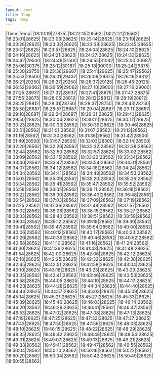 ```yaml
---
layout: post
title: Temp
tags: Temp
---
```

|Time|Temp|
|18:10:19|27875|
|18:22:15|28562|
|18:22:21|28562|
|18:23:01|28625|
|18:23:08|28625|
|18:23:14|28625|
|18:23:19|28625|
|18:23:26|28625|
|18:23:32|28625|
|18:23:38|28625|
|18:23:45|28625|
|18:23:51|28625|
|18:23:57|28625|
|18:24:04|28625|
|18:24:10|28625|
|18:24:16|28625|
|18:24:21|28625|
|18:24:27|28625|
|18:24:33|28625|
|18:24:42|29500|
|18:24:49|31500|
|18:24:55|31062|
|18:25:00|30687|
|18:25:06|30375|
|18:25:12|30187|
|18:25:18|30000|
|18:25:24|29875|
|18:25:30|29750|
|18:25:36|29687|
|18:25:41|29625|
|18:25:47|29562|
|18:25:53|29500|
|18:26:01|29437|
|18:26:09|29375|
|18:26:16|29312|
|18:26:21|29250|
|18:26:27|29250|
|18:26:37|29125|
|18:26:45|29125|
|18:26:52|29062|
|18:26:59|29062|
|18:27:10|29000|
|18:27:16|29000|
|18:27:25|28937|
|18:27:32|28937|
|18:27:41|28875|
|18:27:47|28875|
|18:27:55|28875|
|18:28:05|28812|
|18:28:12|28812|
|18:28:19|28812|
|18:28:25|28812|
|18:28:31|28750|
|18:28:37|28750|
|18:28:43|28750|
|18:28:50|28687|
|18:28:57|28687|
|18:29:04|28687|
|18:29:11|28687|
|18:29:18|28687|
|18:29:24|28687|
|18:29:31|28625|
|18:29:43|28625|
|18:29:50|28625|
|18:30:04|28625|
|18:30:11|28625|
|18:30:17|28625|
|18:30:23|28625|
|18:30:33|28562|
|18:30:39|28625|
|18:30:46|28625|
|18:30:51|28562|
|18:31:01|28562|
|18:31:07|28562|
|18:31:13|28562|
|18:31:19|28562|
|18:31:30|28562|
|18:31:36|28562|
|18:31:42|28500|
|18:31:49|28500|
|18:31:57|28500|
|18:32:03|28500|
|18:32:14|28500|
|18:32:20|28562|
|18:32:26|28562|
|18:32:32|28562|
|18:32:38|28562|
|18:32:44|28562|
|18:32:50|28562|
|18:32:57|28625|
|18:33:02|28562|
|18:33:09|28562|
|18:33:15|28562|
|18:33:22|28562|
|18:33:34|28562|
|18:33:40|28562|
|18:33:47|28562|
|18:33:54|28562|
|18:34:01|28562|
|18:34:07|28562|
|18:34:12|28562|
|18:34:18|28562|
|18:34:24|28562|
|18:34:34|28562|
|18:34:41|28562|
|18:34:48|28562|
|18:34:53|28562|
|18:35:03|28562|
|18:35:09|28562|
|18:35:20|28562|
|18:35:26|28562|
|18:35:34|28562|
|18:35:41|28562|
|18:35:47|28562|
|18:35:52|28562|
|18:35:58|28562|
|18:36:05|28562|
|18:36:11|28562|
|18:36:16|28562|
|18:36:22|28562|
|18:36:30|28562|
|18:36:43|28562|
|18:36:48|28562|
|18:36:54|28562|
|18:37:03|28562|
|18:37:09|28562|
|18:37:19|28562|
|18:37:25|28562|
|18:37:36|28562|
|18:37:48|28562|
|18:37:57|28562|
|18:38:02|28562|
|18:38:08|28562|
|18:38:15|28562|
|18:38:27|28562|
|18:38:33|28562|
|18:38:40|28562|
|18:38:51|28562|
|18:38:59|28562|
|18:39:04|28562|
|18:39:12|28562|
|18:39:18|28562|
|18:39:30|28562|
|18:39:41|28562|
|18:39:47|28562|
|18:39:54|28562|
|18:40:00|28562|
|18:40:06|28562|
|18:40:12|28562|
|18:40:17|28562|
|18:40:23|28562|
|18:40:29|28562|
|18:40:39|28562|
|18:40:46|28562|
|18:40:52|28562|
|18:40:58|28562|
|18:41:10|28562|
|18:41:16|28562|
|18:41:24|28562|
|18:41:30|28625|
|18:41:36|28625|
|18:41:43|28625|
|18:41:48|28625|
|18:41:54|28625|
|18:42:00|28625|
|18:42:06|28625|
|18:42:12|28625|
|18:42:18|28625|
|18:42:25|28625|
|18:42:32|28625|
|18:42:38|28625|
|18:42:45|28625|
|18:42:51|28625|
|18:42:58|28625|
|18:43:04|28625|
|18:43:10|28625|
|18:43:18|28625|
|18:43:23|28625|
|18:43:29|28625|
|18:43:35|28562|
|18:43:41|28562|
|18:43:46|28625|
|18:43:53|28625|
|18:43:58|28625|
|18:44:05|28625|
|18:44:10|28625|
|18:44:17|28625|
|18:44:23|28625|
|18:44:28|28625|
|18:44:34|28625|
|18:44:40|28625|
|18:44:46|28625|
|18:44:57|28625|
|18:45:03|28625|
|18:45:09|28625|
|18:45:14|28625|
|18:45:21|28625|
|18:45:27|28625|
|18:45:33|28625|
|18:45:39|28625|
|18:45:46|28625|
|18:46:03|28625|
|18:46:14|28562|
|18:46:20|28562|
|18:46:29|28625|
|18:46:41|28562|
|18:46:47|28562|
|18:46:53|28625|
|18:47:02|28625|
|18:47:08|28625|
|18:47:13|28625|
|18:47:19|28625|
|18:47:25|28625|
|18:47:32|28625|
|18:47:37|28625|
|18:47:43|28625|
|18:47:50|28625|
|18:47:56|28625|
|18:48:03|28625|
|18:48:10|28625|
|18:48:15|28625|
|18:48:22|28625|
|18:48:29|28625|
|18:48:35|28625|
|18:48:42|28625|
|18:48:48|28625|
|18:48:54|28625|
|18:49:01|28625|
|18:49:07|28625|
|18:49:13|28625|
|18:49:21|28625|
|18:49:33|28562|
|18:49:41|28562|
|18:49:47|28562|
|18:49:55|28562|
|18:50:04|28562|
|18:50:10|28562|
|18:50:16|28562|
|18:50:22|28562|
|18:50:29|28562|
|18:50:34|28562|
|18:50:42|28625|
|18:50:49|28625|
|18:50:55|28562|
